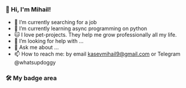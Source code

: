 ### 👋 Hi, I'm Mihail!

- 🔭 I’m currently searching for a job
- 🌱 I’m currently learning async programming on python
- 🐱 I love pet-projects. They help me grow professionally all my life.
- 🤔 I’m looking for help with ...
- 💬 Ask me about ...
- 📫 How to reach me: by email kasevmihail9@gmail.com or Telegram @whatsupdoggy

### 🛠 My badge area
